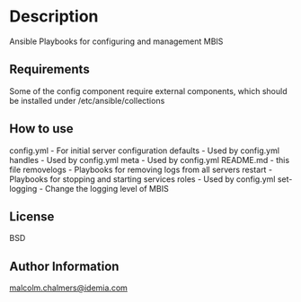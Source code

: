Description
=========
Ansible Playbooks for configuring and management MBIS

Requirements
------------
Some of the config component require external components, which should be installed under /etc/ansible/collections


How to use
------------

config.yml  - For initial server configuration
defaults    - Used by config.yml
handles     - Used by config.yml
meta        - Used by config.yml
README.md   - this file
removelogs  - Playbooks for removing logs from all servers
restart     - Playbooks for stopping and starting services
roles       - Used by config.yml
set-logging - Change the logging level of MBIS


License
-------
BSD

Author Information
------------------
malcolm.chalmers@idemia.com

